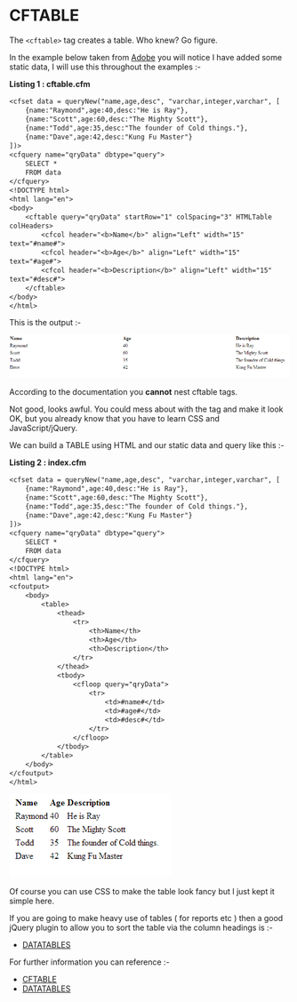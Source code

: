 CFTABLE
===

The `<cftable>` tag creates a table.  Who knew? Go figure.

In the example below taken from [Adobe](http://livedocs.adobe.com/coldfusion/8/htmldocs/help.html?content=Tags_t_01.html) you will notice I have added some static data, I will use this throughout the examples :-

**Listing 1 : cftable.cfm**

    <cfset data = queryNew("name,age,desc", "varchar,integer,varchar", [
        {name:"Raymond",age:40,desc:"He is Ray"},
        {name:"Scott",age:60,desc:"The Mighty Scott"},
        {name:"Todd",age:35,desc:"The founder of Cold things."},
        {name:"Dave",age:42,desc:"Kung Fu Master"}
    ])>
    <cfquery name="qryData" dbtype="query">
        SELECT *
        FROM data
    </cfquery>
    <!DOCTYPE html>
    <html lang="en">
    <body>
        <cftable query="qryData" startRow="1" colSpacing="3" HTMLTable colHeaders>
            <cfcol header="<b>Name</b>" align="Left" width="15" text="#name#">
            <cfcol header="<b>Age</b>" align="Left" width="15" text="#age#">
            <cfcol header="<b>Description</b>" align="Left" width="15" text="#desc#">
        </cftable>
    </body>
    </html>


This is the output :-

![CFTABLE Example](images/t1.png)

According to the documentation you **cannot** nest cftable tags.

Not good, looks awful. You could mess about with the tag and make it look OK, but you already know that you have to learn CSS and JavaScript/jQuery.

We can build a TABLE using HTML and our static data and query like this :-

**Listing 2 : index.cfm**

    <cfset data = queryNew("name,age,desc", "varchar,integer,varchar", [
        {name:"Raymond",age:40,desc:"He is Ray"},
        {name:"Scott",age:60,desc:"The Mighty Scott"},
        {name:"Todd",age:35,desc:"The founder of Cold things."},
        {name:"Dave",age:42,desc:"Kung Fu Master"}
    ])>
    <cfquery name="qryData" dbtype="query">
        SELECT *
        FROM data
    </cfquery>
    <!DOCTYPE html>
    <html lang="en">
    <cfoutput>
        <body>
            <table>
                <thead>
                    <tr>
                        <th>Name</th>
                        <th>Age</th>
                        <th>Description</th>
                    </tr>
                </thead>
                <tbody>
                    <cfloop query="qryData">
                        <tr>
                            <td>#name#</td>
                            <td>#age#</td>
                            <td>#desc#</td>
                        </tr>
                    </cfloop>
                </tbody>
            </table>
        </body>
    </cfoutput>
    </html>

![HTML Example](images/t2.png)

Of course you can use CSS to make the table look fancy but I just kept it simple here.

If you are going to make heavy use of tables ( for reports etc ) then a good jQuery plugin to allow you to sort the table via the column headings is :-

* [DATATABLES](https://datatables.net/index)

For further information you can reference :-

* [CFTABLE](http://livedocs.adobe.com/coldfusion/8/htmldocs/help.html?content=Tags_t_01.html)
* [DATATABLES](https://datatables.net/index)

